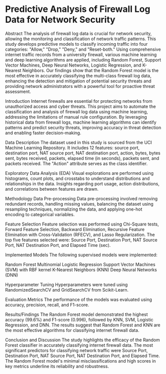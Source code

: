 # Predictive Analysis of Firewall Log Data for Network Security
Abstract
The analysis of firewall log data is crucial for network security, allowing the monitoring and classification of network traffic patterns. This study develops predictive models to classify incoming traffic into four categories: "Allow," "Drop," "Deny," and "Reset-both." Using comprehensive internet traffic records from a university firewall, various machine learning and deep learning algorithms are applied, including Random Forest, Support Vector Machines, Deep Neural Networks, Logistic Regression, and K-Nearest Neighbors. Our findings show that the Random Forest model is the most effective in accurately classifying the multi-class firewall log data, enhancing the detection and mitigation of potential security threats and providing network administrators with a powerful tool for proactive threat assessment.

Introduction
Internet firewalls are essential for protecting networks from unauthorized access and cyber threats. This project aims to automate the classification and analysis of firewall log data using machine learning, addressing the limitations of manual rule configuration. By leveraging historical data from firewall logs, machine learning algorithms can identify patterns and predict security threats, improving accuracy in threat detection and enabling faster decision-making.

Data Description
The dataset used in this study is sourced from the UCI Machine Learning Repository. It includes 12 features: source port, destination port, NAT source port, NAT destination port, action, bytes, bytes sent, bytes received, packets, elapsed time (in seconds), packets sent, and packets received. The "Action" attribute serves as the class identifier.

Exploratory Data Analysis (EDA)
Visual explorations are performed using histograms, count plots, and crosstabs to understand distributions and relationships in the data. Insights regarding port usage, action distributions, and correlations between features are drawn.

Methodology
Data Pre-processing
Data pre-processing involved removing redundant records, handling missing values, balancing the dataset using resampling techniques, normalizing the data, and applying one-hot encoding to categorical variables.

Feature Selection
Feature selection was performed using Chi-Square tests, Forward Feature Selection, Backward Elimination, Recursive Feature Elimination with Cross-Validation (RFECV), and Lasso Regularization. The top five features selected were: Source Port, Destination Port, NAT Source Port, NAT Destination Port, and Elapsed Time (sec).

Implemented Models
The following supervised models were implemented:

Random Forest
Multinomial Logistic Regression
Support Vector Machines (SVM) with RBF kernel
K-Nearest Neighbors (KNN)
Deep Neural Networks (DNN)

Hyperparameter Tuning
Hyperparameters were tuned using RandomizedSearchCV and GridSearchCV from Scikit-Learn. 

Evaluation Metrics
The performance of the models was evaluated using accuracy, precision, recall, and F1-score.

Results/Findings
The Random Forest model demonstrated the highest accuracy (99.6%) and F1-score (0.996), followed by KNN, SVM, Logistic Regression, and DNN. The results suggest that Random Forest and KNN are the most effective algorithms for classifying internet firewall data.

Conclusion and Discussion
The study highlights the efficacy of the Random Forest classifier in accurately classifying internet firewall data. The most significant predictors for classifying network traffic were Source Port, Destination Port, NAT Source Port, NAT Destination Port, and Elapsed Time. The Random Forest model's minimal misclassifications and high scores in key metrics underline its reliability and robustness.
